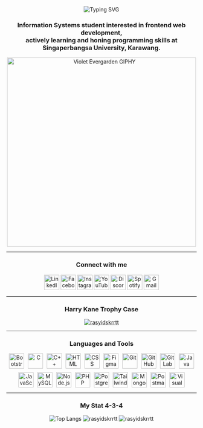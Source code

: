 <div align="center">
  <img src="https://readme-typing-svg.herokuapp.com?font=Fira+Code&size=24&duration=4000&pause=1000&color=F7C71D&center=true&vCenter=true&width=500&lines=Hi%20there!%20%F0%9F%91%8B;I'm%20Rasyid%20Iskandar%20Prayogi;Welcome%20to%20my%20GitHub%20Profile!%E2%9C%A8;Auto%20Memories%20Doll" alt="Typing SVG" />

  <h3>Information Systems student interested in frontend web development,<br>
  actively learning and honing programming skills at Singaperbangsa University, Karawang.</h3>
</div>

<div align="center">
  <img src="https://i.imgur.com/GVCyl9l.gif" alt="Violet Evergarden GIPHY" width="500" />
</div>

---

<h3 align="center">Connect with me</h3>
<p align="center">
  <a href="https://www.linkedin.com/in/rasyid-iskandar-prayogi-823737347/" target="_blank" rel="noreferrer"><img src="https://skillicons.dev/icons?i=linkedin" alt="LinkedIn" height="40" /></a>
  <a href="https://www.facebook.com/rasyidiskandar.prayogs?locale=id_ID" target="_blank" rel="noreferrer"><img src="https://upload.wikimedia.org/wikipedia/commons/5/51/Facebook_f_logo_%282019%29.svg" alt="Facebook" height="40" /></a>
  <a href="https://www.instagram.com/rasyidiskndrr?igsh=MTFsYXA5NnlxNzh1Yg%3D%3D" target="_blank" rel="noreferrer"><img src="https://skillicons.dev/icons?i=instagram" alt="Instagram" height="40" /></a>
  <a href="https://www.youtube.com/@rasyidiskndrr" target="_blank" rel="noreferrer"><img src="https://upload.wikimedia.org/wikipedia/commons/4/42/YouTube_icon_%282013-2017%29.png" alt="YouTube" height="40" style="width: 40px; height: auto;" /></a>
  <a href="https://discord.com/users/YOUR_DISCORD_ID" target="_blank" rel="noreferrer"><img src="https://skillicons.dev/icons?i=discord" alt="Discord" height="40" /></a>
  <a href="https://open.spotify.com/user/31ym6oqzimqhxove2y2b4o3hzroy?si=87dd5bb6aefc46ac" target="_blank" rel="noreferrer"><img src="https://upload.wikimedia.org/wikipedia/commons/1/19/Spotify_logo_without_text.svg" alt="Spotify" height="40" /></a>
  <a href="https://mail.google.com/" target="_blank" rel="noreferrer"><img src="https://www.vectorlogo.zone/logos/gmail/gmail-icon.svg" alt="Gmail" height="40" /></a>
</p>
  
---

<h3 align="center">Harry Kane Trophy Case</h3>
<p align="center">
  <a href="https://github.com/ryo-ma/github-profile-trophy">
    <img src="https://github-profile-trophy.vercel.app/?username=rasyidskrrtt&theme=dracula&column=8&margin-w=15&margin-h=15" alt="rasyidskrrtt" />
  </a>
</p>

---

<h3 align="center">Languages and Tools</h3>
<p align="center" style="display: flex; flex-wrap: wrap; justify-content: center; gap: 10px;">
  <img src="https://skillicons.dev/icons?i=bootstrap" alt="Bootstrap" height="40" />
  <img src="https://skillicons.dev/icons?i=c" alt="C" height="40" />
  <img src="https://skillicons.dev/icons?i=cpp" alt="C++" height="40" />
  <img src="https://skillicons.dev/icons?i=html" alt="HTML" height="40" />
  <img src="https://skillicons.dev/icons?i=css" alt="CSS" height="40" />
  <img src="https://skillicons.dev/icons?i=figma" alt="Figma" height="40" />
  <img src="https://skillicons.dev/icons?i=git" alt="Git" height="40" />
  <img src="https://skillicons.dev/icons?i=github" alt="GitHub" height="40" />
  <img src="https://skillicons.dev/icons?i=gitlab" alt="GitLab" height="40" />
  <img src="https://skillicons.dev/icons?i=java" alt="Java" height="40" />
  <img src="https://skillicons.dev/icons?i=js" alt="JavaScript" height="40" />
  <img src="https://skillicons.dev/icons?i=mysql" alt="MySQL" height="40" />
  <img src="https://skillicons.dev/icons?i=nodejs" alt="Node.js" height="40" />
  <img src="https://skillicons.dev/icons?i=php" alt="PHP" height="40" />
  <img src="https://skillicons.dev/icons?i=postgres" alt="PostgreSQL" height="40" />
  <img src="https://skillicons.dev/icons?i=tailwind" alt="Tailwind" height="40" />
  <img src="https://skillicons.dev/icons?i=mongodb" alt="MongoDB" height="40" />
  <img src="https://skillicons.dev/icons?i=postman" alt="Postman" height="40" />
  <img src="https://skillicons.dev/icons?i=vscode" alt="Visual Studio Code" height="40" />
</p>

---

<h3 align="center">My Stat 4-3-4</h3>
<div align="center">
  <img src="https://github-readme-stats.vercel.app/api/top-langs?username=rasyidskrrtt&show_icons=true&locale=en&layout=compact&theme=radical" alt="Top Langs" />
  <img src="https://github-readme-stats.vercel.app/api?username=rasyidskrrtt&show_icons=true&locale=en&theme=radical" alt="rasyidskrrtt" />
  <img src="https://github-readme-streak-stats.herokuapp.com/?user=rasyidskrrtt&theme=radical" alt="rasyidskrrtt" />
</div>

